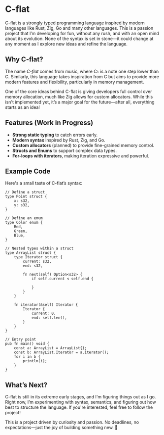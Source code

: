 # C-flat

C-flat is a strongly typed programming language inspired by modern languages like Rust, Zig, Go and many other languages. This is a passion project that I’m developing for fun, without any rush, and with an open mind about its evolution. None of the syntax is set in stone—it could change at any moment as I explore new ideas and refine the language.

## Why C-flat?

The name _C-flat_ comes from music, where C♭ is a note one step lower than C. Similarly, this language takes inspiration from C but aims to provide more modern features and flexibility, particularly in memory management.

One of the core ideas behind C-flat is giving developers full control over memory allocation, much like Zig allows for custom allocators. While this isn't implemented yet, it’s a major goal for the future—after all, everything starts as an idea!

## Features (Work in Progress)

- **Strong static typing** to catch errors early.
- **Modern syntax** inspired by Rust, Zig, and Go.
- **Custom allocators** (planned) to provide fine-grained memory control.
- **Structs and Enums** to support complex data types.
- **For-loops with iterators**, making iteration expressive and powerful.

## Example Code

Here's a small taste of C-flat’s syntax:

```cflat
// Define a struct
type Point struct {
    x: s32,
    y: s32,
}

// Define an enum
type Color enum {
    Red,
    Green,
    Blue,
}

// Nested types within a struct
type ArrayList struct {
    type Iterator struct {
        current: s32,
        end: s32,

        fn next(self) Option<s32> {
            if self.current < self.end {

            }
        }
    }

    fn iterator(&self) Iterator {
        Iterator {
            current: 0,
            end: self.len(),
        }
    }
}

// Entry point
pub fn main() void {
    const a: ArrayList = ArrayList{};
    const b: ArrayList.Iterator = a.iterator();
    for i in b {
        println(i);
    }
}
```

## What’s Next?

C-flat is still in its extreme early stages, and I'm figuring things out as I go. Right now, I’m experimenting with syntax, semantics, and figuring out how best to structure the language. If you're interested, feel free to follow the project!

This is a project driven by curiosity and passion. No deadlines, no expectations—just the joy of building something new. 🚀
